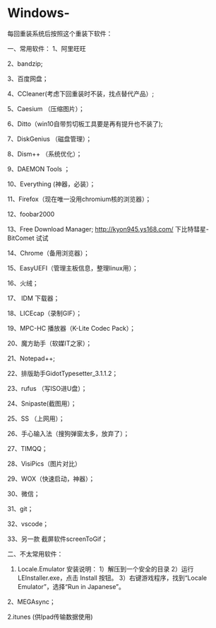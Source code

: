 # Windows-
每回重装系统后按照这个重装下软件：

一、常用软件：
1、阿里旺旺

2、bandzip;

3、百度网盘；

4、CCleaner(考虑下回重装时不装，找点替代产品）;

5、Caesium （压缩图片）；

6、Ditto（win10自带剪切板工具要是再有提升也不装了);

7、DiskGenius （磁盘管理）；

8、Dism++ （系统优化）；

9、DAEMON Tools ；

10、Everything (神器，必装）；

11、Firefox（现在唯一没用chromium核的浏览器）；

12、foobar2000

13、Free Download Manager; http://kyon945.ys168.com/ 下比特彗星-BitComet 试试

14、Chrome（备用浏览器）；

15、EasyUEFI（管理主板信息，整理linux用）；

16、火绒；

17、 IDM 下载器；

18、LICEcap（录制GIF）；

19、MPC-HC 播放器（K-Lite Codec Pack）；

20、魔方助手（软媒IT之家）；

21、Notepad++;

22、排版助手GidotTypesetter_3.1.1.2；

23、rufus （写ISO进U盘）；

24、Snipaste(截图用）；

25、SS （上网用）；

26、手心输入法（搜狗弹窗太多，放弃了）；

27、TIMQQ；

28、VisiPics（图片对比）

29、WOX（快速启动，神器）；

30、微信；

31、git；

32、vscode；

33、另一款 截屏软件screenToGif；

二、不太常用软件：
1. Locale.Emulator
安装说明：
1）解压到一个安全的目录
2）运行 LEInstaller.exe，点击 Install 按钮。
3）右键游戏程序，找到“Locale Emulator”，选择“Run in Japanese”。

2、MEGAsync；

2.itunes (供Ipad传输数据使用)
